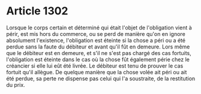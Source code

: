 # Article 1302

Lorsque le corps certain et déterminé qui était l'objet de l'obligation vient à périr, est mis hors du commerce, ou se perd de manière qu'on en ignore absolument l'existence, l'obligation est éteinte si la chose a péri ou a été perdue sans la faute du débiteur et avant qu'il fût en demeure.   Lors même que le débiteur est en demeure, et s'il ne s'est pas chargé des cas fortuits, l'obligation est éteinte dans le cas où la chose fût également périe chez le créancier si elle lui eût été livrée.   Le débiteur est tenu de prouver le cas fortuit qu'il allègue.   De quelque manière que la chose volée ait péri ou ait été perdue, sa perte ne dispense pas celui qui l'a soustraite, de la restitution du prix.